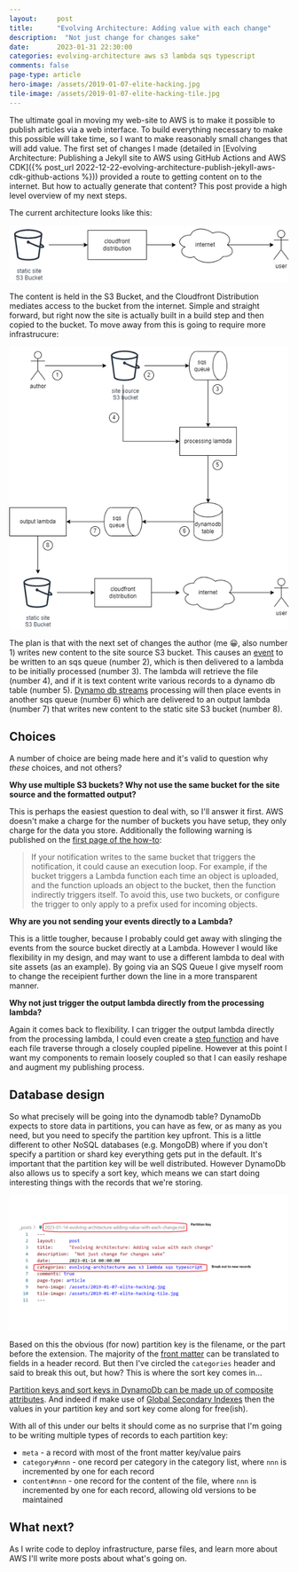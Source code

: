 ```yaml
---
layout: 	post
title:  	"Evolving Architecture: Adding value with each change"
description:  "Not just change for changes sake"
date:   	2023-01-31 22:30:00
categories: evolving-architecture aws s3 lambda sqs typescript 
comments: false
page-type: article
hero-image: /assets/2019-01-07-elite-hacking.jpg
tile-image: /assets/2019-01-07-elite-hacking-tile.jpg
---
```


The ultimate goal in moving my web-site to AWS is to make it possible to publish articles via a web interface. To build everything necessary to make this possible will take time, so I want to make reasonably small changes that will add value. The first set of changes I made (detailed in [Evolving Architecture: Publishing a Jekyll site to AWS using GitHub Actions and AWS CDK]({% post_url 2022-12-22-evolving-architecture-publish-jekyll-aws-cdk-github-actions %})) provided a route to getting content on to the internet. But how to actually generate that content? This post provide a high level overview of my next steps.

The current architecture looks like this:

![Current high level architecture](/assets/2023-01-31-static-site.png)

The content is held in the S3 Bucket, and the Cloudfront Distribution mediates access to the bucket from the internet. Simple and straight forward, but right now the site is actually built in a build step and then copied to the bucket. To move away from this is going to require more infrastrucure:

![Target high level architecture for basic processing](/assets/2023-01-31-transform-to-static-site.png)

The plan is that with the next set of changes the author (me 😀, also number 1) writes new content to the site source S3 bucket. This causes an [event](https://docs.aws.amazon.com/AmazonS3/latest/userguide/NotificationHowTo.html) to be written to an sqs queue (number 2), which is then delivered to a lambda to be initially processed (number 3). The lambda will retrieve the file (number 4), and if it is text content write various records to a dynamo db table (number 5). [Dynamo db streams](https://aws.amazon.com/blogs/database/dynamodb-streams-use-cases-and-design-patterns/) processing will then place events in another sqs queue (number 6) which are delivered to an output lambda (number 7) that writes new content to the static site S3 bucket (number 8).

## Choices

A number of choice are being made here and it's valid to question why _these_ choices, and not others?

**Why use multiple S3 buckets? Why not use the same bucket for the site source and the formatted output?**

This is perhaps the easiest question to deal with, so I'll answer it first. AWS doesn't make a charge for the number of buckets you have setup, they only charge for the data you store. Additionally the following warning is published on the [first page of the how-to](https://docs.aws.amazon.com/AmazonS3/latest/userguide/NotificationHowTo.html):

> If your notification writes to the same bucket that triggers the notification, it could cause an execution loop. For example, if the bucket triggers a Lambda function each time an object is uploaded, and the function uploads an object to the bucket, then the function indirectly triggers itself. To avoid this, use two buckets, or configure the trigger to only apply to a prefix used for incoming objects.

**Why are you not sending your events directly to a Lambda?**

This is a little tougher, because I probably could get away with slinging the events from the source bucket directly at a Lambda. However I would like flexibility in my design, and may want to use a different lambda to deal with site assets (as an example). By going via an SQS Queue I give myself room to change the receipient further down the line in a more transparent manner.

**Why not just trigger the output lambda directly from the processing lambda?**

Again it comes back to flexibility. I can trigger the output lambda directly from the processing lambda, I could even create a [step function](https://aws.amazon.com/step-functions/) and have each file traverse through a closely coupled pipeline. However at this point I want my components to remain loosely coupled so that I can easily reshape and augment my publishing process.

## Database design
So what precisely will be going into the dynamodb table? DynamoDb expects to store data in partitions, you can have as few, or as many as you need, but you need to specify the partition key upfront. This is a little different to other NoSQL databases (e.g. MongoDB) where if you don't specify a partition or shard key everything gets put in the default. It's important that the partition key will be well distributed. However DynamoDb also allows us to specify a sort key, which means we can start doing interesting things with the records that we're storing.

![Anatomy of front matter](/assets/2023-01-31-post-header.png)

Based on this the obvious (for now) partition key is the filename, or the part before the extension. The majority of the [front matter](https://jekyllrb.com/docs/front-matter/) can be translated to fields in a header record. But then I've circled the `categories` header and said to break this out, but how? This is where the sort key comes in...

[Partition keys and sort keys in DynamoDb can be made up of composite attributes](https://aws.amazon.com/blogs/database/choosing-the-right-dynamodb-partition-key/). And indeed if make use of [Global Secondary Indexes](https://docs.aws.amazon.com/amazondynamodb/latest/developerguide/GSI.html) then the values in your partition key and sort key come along for free(ish).

With all of this under our belts it should come as no surprise that I'm going to be writing multiple types of records to each partition key:

* `meta` - a record with most of the front matter key/value pairs
* `category#nnn` - one record per category in the category list, where `nnn` is incremented by one for each record
* `content#nnn` - one record for the content of the file, where `nnn` is incremented by one for each record, allowing old versions to be maintained

## What next?

As I write code to deploy infrastructure, parse files, and learn more about AWS I'll write more posts about what's going on.